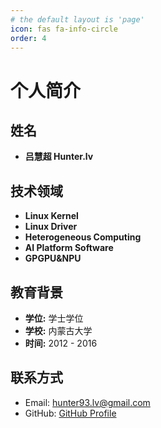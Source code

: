 ```yaml
---
# the default layout is 'page'
icon: fas fa-info-circle
order: 4
---
```


# 个人简介

## 姓名
- **吕慧超 Hunter.lv**

## 技术领域
- **Linux Kernel**
- **Linux Driver**
- **Heterogeneous Computing**
- **AI Platform Software**
- **GPGPU&NPU**

## 教育背景
- **学位:** 学士学位
- **学校:** 内蒙古大学
- **时间:** 2012 - 2016

## 联系方式
- Email: hunter93.lv@gmail.com
- GitHub: [GitHub Profile](https://github.com/hunter93lv)
